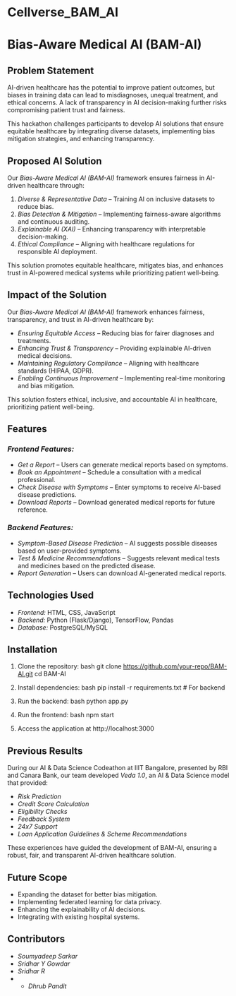 # Cellverse_BAM_AI

# Bias-Aware Medical AI (BAM-AI)

## Problem Statement
AI-driven healthcare has the potential to improve patient outcomes, but biases in training data can lead to misdiagnoses, unequal treatment, and ethical concerns. A lack of transparency in AI decision-making further risks compromising patient trust and fairness.

This hackathon challenges participants to develop AI solutions that ensure equitable healthcare by integrating diverse datasets, implementing bias mitigation strategies, and enhancing transparency.

## Proposed AI Solution
Our *Bias-Aware Medical AI (BAM-AI)* framework ensures fairness in AI-driven healthcare through:

1. *Diverse & Representative Data* – Training AI on inclusive datasets to reduce bias.
2. *Bias Detection & Mitigation* – Implementing fairness-aware algorithms and continuous auditing.
3. *Explainable AI (XAI)* – Enhancing transparency with interpretable decision-making.
4. *Ethical Compliance* – Aligning with healthcare regulations for responsible AI deployment.

This solution promotes equitable healthcare, mitigates bias, and enhances trust in AI-powered medical systems while prioritizing patient well-being.

## Impact of the Solution
Our *Bias-Aware Medical AI (BAM-AI)* framework enhances fairness, transparency, and trust in AI-driven healthcare by:

- *Ensuring Equitable Access* – Reducing bias for fairer diagnoses and treatments.
- *Enhancing Trust & Transparency* – Providing explainable AI-driven medical decisions.
- *Maintaining Regulatory Compliance* – Aligning with healthcare standards (HIPAA, GDPR).
- *Enabling Continuous Improvement* – Implementing real-time monitoring and bias mitigation.

This solution fosters ethical, inclusive, and accountable AI in healthcare, prioritizing patient well-being.

## Features

### *Frontend Features:*
- *Get a Report* – Users can generate medical reports based on symptoms.
- *Book an Appointment* – Schedule a consultation with a medical professional.
- *Check Disease with Symptoms* – Enter symptoms to receive AI-based disease predictions.
- *Download Reports* – Download generated medical reports for future reference.

### *Backend Features:*
- *Symptom-Based Disease Prediction* – AI suggests possible diseases based on user-provided symptoms.
- *Test & Medicine Recommendations* – Suggests relevant medical tests and medicines based on the predicted disease.
- *Report Generation* – Users can download AI-generated medical reports.

## Technologies Used
- *Frontend:* HTML, CSS, JavaScript
- *Backend:* Python (Flask/Django), TensorFlow, Pandas
- *Database:* PostgreSQL/MySQL

## Installation
1. Clone the repository:
   bash
   git clone https://github.com/your-repo/BAM-AI.git
   cd BAM-AI
   
2. Install dependencies:
   bash
   pip install -r requirements.txt  # For backend
   
   
3. Run the backend:
   bash
   python app.py
   
4. Run the frontend:
   bash
   npm start
   
5. Access the application at http://localhost:3000

## Previous Results
During our AI & Data Science Codeathon at IIIT Bangalore, presented by RBI and Canara Bank, our team developed *Veda 1.0*, an AI & Data Science model that provided:
- *Risk Prediction*
- *Credit Score Calculation*
- *Eligibility Checks*
- *Feedback System*
- *24x7 Support*
- *Loan Application Guidelines & Scheme Recommendations*

These experiences have guided the development of BAM-AI, ensuring a robust, fair, and transparent AI-driven healthcare solution.

## Future Scope
- Expanding the dataset for better bias mitigation.
- Implementing federated learning for data privacy.
- Enhancing the explainability of AI decisions.
- Integrating with existing hospital systems.

## Contributors
- *Soumyadeep Sarkar*
- *Sridhar Y Gowdar*
- *Sridhar R*
- - *Dhrub Pandit*
